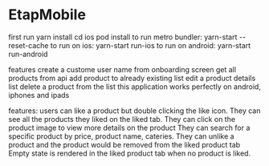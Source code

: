 # EtapMobile
first run yarn install 
cd ios pod install 
to run metro bundler: yarn-start --reset-cache 
to run on ios: yarn-start run-ios 
to run on android: yarn-start run-android

features create a custome user name from onboarding screen get all products from api add product to already existing list edit a product details list delete a product from the list this application works perfectly on android, iphones and ipads

features:
users can like a product but double clicking the like icon.
They can see all the products they liked on the liked tab.
They can click on the product image to view more details on the product
They can search for a specific product by price, product name, cateries.
They can unlike a product and the product would be removed from the liked product tab
Empty state is rendered in the liked product tab when no product is liked.

